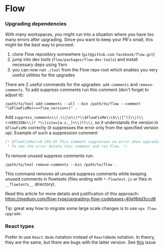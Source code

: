 # Flow

### Upgrading dependencies

With many workspaces, you might run into a situation where you have too many errors after upgrading. Since you want to keep your PR's small, this might be the best way to proceed: 

1. clone Flow repository somewhere (`git@github.com:facebook/flow.git`)
2. jump into dev tools (`flow/packages/flow-dev-tools`) and install necessary deps using Yarn
3. you can now run `./tool` from the Flow repo root which enables you very useful utilities for the upgrades

There are 2 useful commands for the upgrades: `add-comments` and `remove-comments`. To add suppress comments run this comment (don't forget to adjust it):

```text
/path/to/tool add-comments --all --bin /path/to/flow --comment "\$FlowFixMe(>=<flow_version>)" .
```

Add `suppress_comment=\\(.\\|\n\\)*\\$FlowFixMe\\($\\|[^(]\\|(\\(<VERSION>\\)? *\\(site=[a-z,_]+\\)?)\\)`, so it understands the version in `$FlowFixMe` correctly (it suppresses the error only from the specified version up). Example of such a suppression comment:

```js
/* $FlowFixMe(>=0.102.0) This comment suppresses an error when upgrading Flow.
 * To see the error delete this comment and run Flow. */
```

To remove unused suppress comments run:

```text
/path/to/tool remove-comments --bin /path/to/flow .
```

This command removes all unused suppress comments while keeping unused comments in flowtests (files ending with `*-flowtest.js` or files in `__flowtests__` directory).

Read this article for more details and justification of this approach: https://medium.com/flow-type/upgrading-flow-codebases-40ef8dd3ccd8

Tip: great way how to migrate some large scale changes is to use `npx flow-upgrade`.


### React types

Prefer to use `React.Node` notation instead of `React$Node` notation. In theory, they are the same, but there are bugs with the latter version.
See [this](https://github.com/facebook/flow/issues/8121) issue
